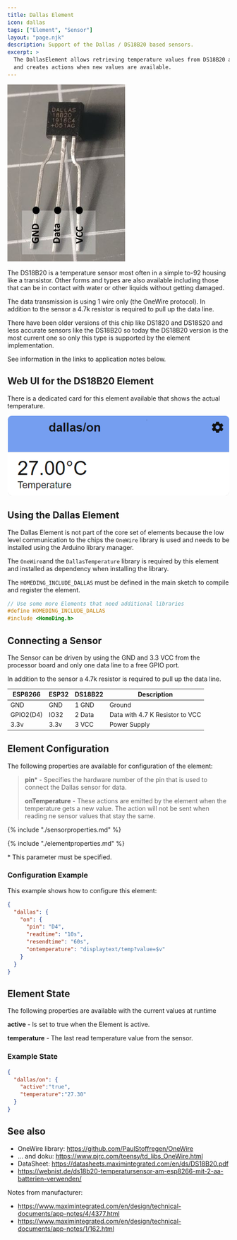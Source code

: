 ```yaml
---
title: Dallas Element
icon: dallas
tags: ["Element", "Sensor"]
layout: "page.njk"
description: Support of the Dallas / DS18B20 based sensors.
excerpt: >
  The DallasElement allows retrieving temperature values from DS18B20 aka. Dallas Temperature sensors
  and creates actions when new values are available.
---
```


![Dallas pins](/elements/dallaspins.jpg)

The DS18B20 is a temperature sensor most often in a simple to-92 housing like a transistor.
Other forms and types are also available including those that can be in contact with water
or other liquids without getting damaged.

The data transmission is using 1 wire only (the OneWire protocol).
In addition to the sensor a 4.7k resistor is required to pull up the data line.

There have been older versions of this chip like DS1820 and DS18S20 and less accurate sensors like the DS18B20 so today the DS18B20 version is the most current one so only this type is supported by the element implementation.

See information in the links to application notes below.


## Web UI for the DS18B20 Element

There is a dedicated card for this element available that shows the actual temperature.

![Dallas Sensor UI](/elements/dallasui.png)


## Using the Dallas Element

The Dallas Element is not part of the core set of elements because the low level communication to the chips the `OneWire` library is used and needs to be installed using the Arduino library manager.

The `OneWire`and the `DallasTemperature` library is required by this element
and installed as dependency when installing the library.

The ``HOMEDING_INCLUDE_DALLAS`` must be defined in the main sketch to compile and register the element.

``` cpp
// Use some more Elements that need additional libraries
#define HOMEDING_INCLUDE_DALLAS
#include <HomeDing.h>
```


## Connecting a Sensor

The Sensor can be driven by using the GND and 3.3 VCC from the processor board and only one data line to a free GPIO port.

In addition to the sensor a 4.7k resistor is required to pull up the data line.

| ESP8266   | ESP32 | DS18B22 | Description                      |
| --------- | ----- | :------ | -------------------------------- |
| GND       | GND   | 1 GND   | Ground                           |
| GPIO2(D4) | IO32  | 2 Data  | Data  with 4.7 K Resistor to VCC |
| 3.3v      | 3.3v  | 3 VCC   | Power Supply                     |


## Element Configuration

<object data="/element.svg?dallas" type="image/svg+xml"></object>

The following properties are available for configuration of the element:

> **pin**\* - Specifies the hardware number of the pin that is used to connect the Dallas sensor for data.
>
> **onTemperature** - These actions are emitted by the element when the temperature gets a new value.
> The action will not be sent when reading ne sensor values that stay the same.

{% include "./sensorproperties.md" %}

{% include "./elementproperties.md" %}

\* This parameter must be specified.


### Configuration Example

This example shows how to configure this element:

``` json
{
  "dallas": {
    "on": {
      "pin": "D4",
      "readtime": "10s",
      "resendtime": "60s",
      "ontemperature": "displaytext/temp?value=$v"
    }
  }
}
```

## Element State

The following properties are available with the current values at runtime

**active** - Is set to true when the Element is active.

**temperature** - The last read temperature value from the sensor.


### Example State

``` json
{
  "dallas/on": {
    "active":"true",
    "temperature":"27.30"
  }
}
```


## See also

* OneWire library: https://github.com/PaulStoffregen/OneWire
* ... and doku: https://www.pjrc.com/teensy/td_libs_OneWire.html
* DataSheet: https://datasheets.maximintegrated.com/en/ds/DS18B20.pdf
* <https://webnist.de/ds18b20-temperatursensor-am-esp8266-mit-2-aa-batterien-verwenden/>


Notes from manufacturer:
* https://www.maximintegrated.com/en/design/technical-documents/app-notes/4/4377.html
* https://www.maximintegrated.com/en/design/technical-documents/app-notes/1/162.html

